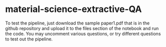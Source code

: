 # material-science-extractive-QA
To test the pipeline, just download the sample paper1.pdf that is in the github repository and upload it to the files section of the notebook and run the code. You may uncomment various questions, or try different questions to test out the pipeline.
